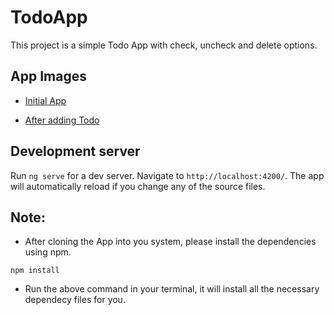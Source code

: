 # TodoApp

This project is a simple Todo App with check, uncheck and delete options.

## App Images

- [Initial App](images/image1.jpg)

- [After adding Todo](images/ad-todo.jpg)

## Development server

Run `ng serve` for a dev server. Navigate to `http://localhost:4200/`. The app will automatically reload if you change any of the source files.

## Note:

- After cloning the App into you system, please install the dependencies using npm.

```nodejs
npm install
```

- Run the above command in your terminal, it will install all the necessary dependecy files for you.
